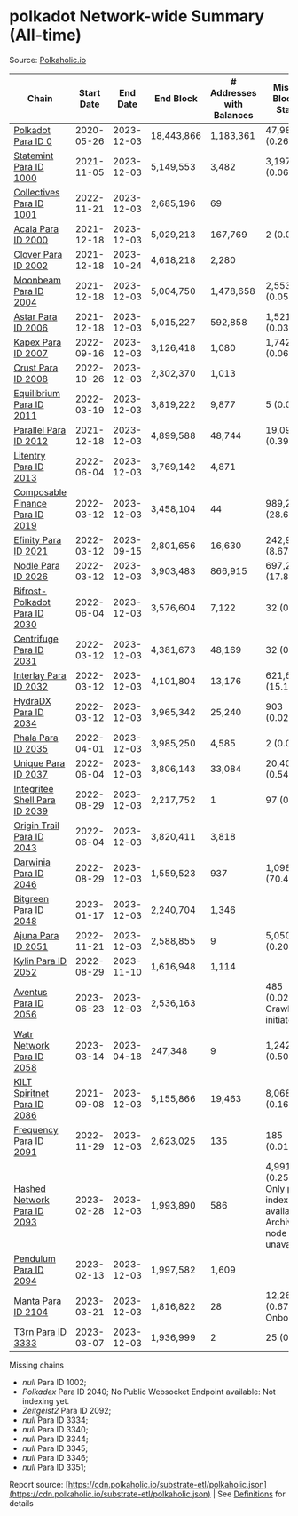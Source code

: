 # polkadot Network-wide Summary (All-time)

Source: [Polkaholic.io](https://polkaholic.io)


| Chain            | Start Date | End Date | End Block | # Addresses with Balances | Missing Blocks / Status |
| ---------------- | ---------- | ---------| --------- | ------------------------- | ----------------------- |
| [Polkadot Para ID 0](/polkadot/0-polkadot) | 2020-05-26 | 2023-12-03 | 18,443,866 |  1,183,361 | 47,984 (0.26%)  |
| [Statemint Para ID 1000](/polkadot/1000-statemint) | 2021-11-05 | 2023-12-03 | 5,149,553 |  3,482 | 3,197 (0.06%)  |
| [Collectives Para ID 1001](/polkadot/1001-collectives) | 2022-11-21 | 2023-12-03 | 2,685,196 |  69 |    |
| [Acala Para ID 2000](/polkadot/2000-acala) | 2021-12-18 | 2023-12-03 | 5,029,213 |  167,769 | 2 (0.00%)  |
| [Clover Para ID 2002](/polkadot/2002-clover) | 2021-12-18 | 2023-10-24 | 4,618,218 |  2,280 |    |
| [Moonbeam Para ID 2004](/polkadot/2004-moonbeam) | 2021-12-18 | 2023-12-03 | 5,004,750 |  1,478,658 | 2,553 (0.05%)  |
| [Astar Para ID 2006](/polkadot/2006-astar) | 2021-12-18 | 2023-12-03 | 5,015,227 |  592,858 | 1,521 (0.03%)  |
| [Kapex Para ID 2007](/polkadot/2007-kapex) | 2022-09-16 | 2023-12-03 | 3,126,418 |  1,080 | 1,742 (0.06%)  |
| [Crust Para ID 2008](/polkadot/2008-crust) | 2022-10-26 | 2023-12-03 | 2,302,370 |  1,013 |    |
| [Equilibrium Para ID 2011](/polkadot/2011-equilibrium) | 2022-03-19 | 2023-12-03 | 3,819,222 |  9,877 | 5 (0.00%)  |
| [Parallel Para ID 2012](/polkadot/2012-parallel) | 2021-12-18 | 2023-12-03 | 4,899,588 |  48,744 | 19,090 (0.39%)  |
| [Litentry Para ID 2013](/polkadot/2013-litentry) | 2022-06-04 | 2023-12-03 | 3,769,142 |  4,871 |    |
| [Composable Finance Para ID 2019](/polkadot/2019-composable) | 2022-03-12 | 2023-12-03 | 3,458,104 |  44 | 989,251 (28.61%)  |
| [Efinity Para ID 2021](/polkadot/2021-efinity) | 2022-03-12 | 2023-09-15 | 2,801,656 |  16,630 | 242,949 (8.67%)  |
| [Nodle Para ID 2026](/polkadot/2026-nodle) | 2022-03-12 | 2023-12-03 | 3,903,483 |  866,915 | 697,249 (17.86%)  |
| [Bifrost-Polkadot Para ID 2030](/polkadot/2030-bifrost-dot) | 2022-06-04 | 2023-12-03 | 3,576,604 |  7,122 | 32 (0.00%)  |
| [Centrifuge Para ID 2031](/polkadot/2031-centrifuge) | 2022-03-12 | 2023-12-03 | 4,381,673 |  48,169 | 32 (0.00%)  |
| [Interlay Para ID 2032](/polkadot/2032-interlay) | 2022-03-12 | 2023-12-03 | 4,101,804 |  13,176 | 621,635 (15.16%)  |
| [HydraDX Para ID 2034](/polkadot/2034-hydradx) | 2022-03-12 | 2023-12-03 | 3,965,342 |  25,240 | 903 (0.02%)  |
| [Phala Para ID 2035](/polkadot/2035-phala) | 2022-04-01 | 2023-12-03 | 3,985,250 |  4,585 | 2 (0.00%)  |
| [Unique Para ID 2037](/polkadot/2037-unique) | 2022-06-04 | 2023-12-03 | 3,806,143 |  33,084 | 20,404 (0.54%)  |
| [Integritee Shell Para ID 2039](/polkadot/2039-integritee-shell) | 2022-08-29 | 2023-12-03 | 2,217,752 |  1 | 97 (0.00%)  |
| [Origin Trail Para ID 2043](/polkadot/2043-origintrail) | 2022-06-04 | 2023-12-03 | 3,820,411 |  3,818 |    |
| [Darwinia Para ID 2046](/polkadot/2046-darwinia) | 2022-08-29 | 2023-12-03 | 1,559,523 |  937 | 1,098,240 (70.42%)  |
| [Bitgreen Para ID 2048](/polkadot/2048-bitgreen) | 2023-01-17 | 2023-12-03 | 2,240,704 |  1,346 |    |
| [Ajuna Para ID 2051](/polkadot/2051-ajuna) | 2022-11-21 | 2023-12-03 | 2,588,855 |  9 | 5,050 (0.20%)  |
| [Kylin Para ID 2052](/polkadot/2052-kylin) | 2022-08-29 | 2023-11-10 | 1,616,948 |  1,114 |    |
| [Aventus Para ID 2056](/polkadot/2056-aventus) | 2023-06-23 | 2023-12-03 | 2,536,163 |   | 485 (0.02%) Crawling initiated |
| [Watr Network Para ID 2058](/polkadot/2058-watr) | 2023-03-14 | 2023-04-18 | 247,348 |  9 | 1,242 (0.50%)  |
| [KILT Spiritnet Para ID 2086](/polkadot/2086-kilt) | 2021-09-08 | 2023-12-03 | 5,155,866 |  19,463 | 8,068 (0.16%)  |
| [Frequency Para ID 2091](/polkadot/2091-frequency) | 2022-11-29 | 2023-12-03 | 2,623,025 |  135 | 185 (0.01%)  |
| [Hashed Network Para ID 2093](/polkadot/2093-hashed) | 2023-02-28 | 2023-12-03 | 1,993,890 |  586 | 4,991 (0.25%) Only partial index available: Archive node unavailable |
| [Pendulum Para ID 2094](/polkadot/2094-pendulum) | 2023-02-13 | 2023-12-03 | 1,997,582 |  1,609 |    |
| [Manta Para ID 2104](/polkadot/2104-manta) | 2023-03-21 | 2023-12-03 | 1,816,822 |  28 | 12,262 (0.67%) Onboarding |
| [T3rn Para ID 3333](/polkadot/3333-t3rn) | 2023-03-07 | 2023-12-03 | 1,936,999 |  2 | 25 (0.00%)  |

Missing chains


* *null* Para ID 1002; 
* *Polkadex* Para ID 2040; No Public Websocket Endpoint available: Not indexing yet.
* *Zeitgeist2* Para ID 2092; 
* *null* Para ID 3334; 
* *null* Para ID 3340; 
* *null* Para ID 3344; 
* *null* Para ID 3345; 
* *null* Para ID 3346; 
* *null* Para ID 3351; 

Report source: [https://cdn.polkaholic.io/substrate-etl/polkaholic.json](https://cdn.polkaholic.io/substrate-etl/polkaholic.json) | See [Definitions](/DEFINITIONS.md) for details
